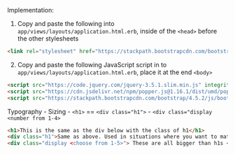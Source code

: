 
Implementation: 
1. Copy and paste the following into `app/views/layouts/application.html.erb`, inside of the `<head>` before the other stylesheets
```html
<link rel="stylesheet" href="https://stackpath.bootstrapcdn.com/bootstrap/4.5.2/css/bootstrap.min.css" integrity="sha384-JcKb8q3iqJ61gNV9KGb8thSsNjpSL0n8PARn9HuZOnIxN0hoP+VmmDGMN5t9UJ0Z" crossorigin="anonymous">
```
2. Copy and paste the following JavaScript script in to `app/views/layouts/application.html.erb`, place it at the end `<body>`
```html
<script src="https://code.jquery.com/jquery-3.5.1.slim.min.js" integrity="sha384-DfXdz2htPH0lsSSs5nCTpuj/zy4C+OGpamoFVy38MVBnE+IbbVYUew+OrCXaRkfj" crossorigin="anonymous"></script>
<script src="https://cdn.jsdelivr.net/npm/popper.js@1.16.1/dist/umd/popper.min.js" integrity="sha384-9/reFTGAW83EW2RDu2S0VKaIzap3H66lZH81PoYlFhbGU+6BZp6G7niu735Sk7lN" crossorigin="anonymous"></script>
<script src="https://stackpath.bootstrapcdn.com/bootstrap/4.5.2/js/bootstrap.min.js" integrity="sha384-B4gt1jrGC7Jh4AgTPSdUtOBvfO8shuf57BaghqFfPlYxofvL8/KUEfYiJOMMV+rV" crossorigin="anonymous"></script>
```

Typography 
    - Sizing 
        - `<h1>` == `<div class="h1">`
        - `<div class="display <number from 1-4>`
```html
<h1>This is the same as the div below with the class of h1</h1>
<div class="h1">Same as above. Used in situations where you want to match the style of h1 but can't use it for some reason</div>
<div class="display <choose from 1-5>"> These are all bigger than h1s </div>s
```

